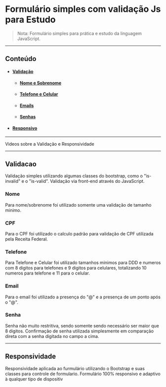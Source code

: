 # __Formulário simples com validação Js para Estudo__

>Nota: Formulário simples para prática e estudo da linguagem JavaScript.

  ***
## __Conteúdo__
* #### [Validação](#validacao)
  * #### [Nome e Sobrenome ](#Nome)
  * #### [Telefone e Celular](#Telefone)
  * #### [Emails](#Email)
  * #### [Senhas](#Senha)
* #### [Responsivo](#responsividade)

***


Videos sobre a Validação e Responsividade

***

## __Validacao__

Validação simples utilizando algumas classes do bootstrap, como o "is-invalid" e o "is-valid". Validação via front-end através do JavaScript.

### __Nome__

Para nome/sobrenome foi utilizado somente uma validação de tamanho minimo.

### __CPF__

Para o CPF foi utilizado o calculo padrão para validação de CPF utilizada pela Receita Federal.

### __Telefone__

Para Telefone e Celular foi utilizado tamanhos minimos para DDD e numeros com 8 digitos para telefones e 9 digitos para celulares, totalizando 10 numeros para telefone e 11 para o celular.

### __Email__

  Para o email foi utilizado a presença do "@" e a presença de um ponto após o "@". 

### __Senha__

Senha não muito restritiva, sendo somente sendo necessário ser maior que 8 digitos.
Confirmação de senha utilizada simplesmente em comparação direta com a senha digitada no campo a cima.


***

## __Responsividade__

Responsividade aplicada ao furmulário utilizando o Bootstrap e suas classes para controle de formulario. 
Formulário 100% responsivo e adaptivo à qualquer tipo de dispositiv